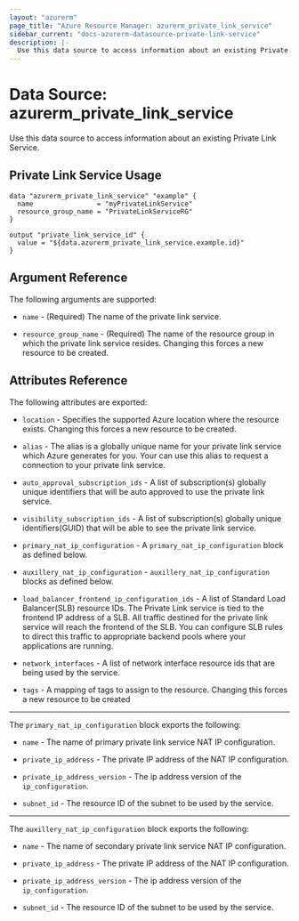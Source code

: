 ```yaml
---
layout: "azurerm"
page_title: "Azure Resource Manager: azurerm_private_link_service"
sidebar_current: "docs-azurerm-datasource-private-link-service"
description: |-
  Use this data source to access information about an existing Private Link Service.
---
```


# Data Source: azurerm_private_link_service

Use this data source to access information about an existing Private Link Service.


## Private Link Service Usage

```hcl
data "azurerm_private_link_service" "example" {
  name                = "myPrivateLinkService"
  resource_group_name = "PrivateLinkServiceRG"
}

output "private_link_service_id" {
  value = "${data.azurerm_private_link_service.example.id}"
}
```


## Argument Reference

The following arguments are supported:

* `name` - (Required) The name of the private link service.

* `resource_group_name` - (Required) The name of the resource group in which the private link service resides. Changing this forces a new resource to be created.


## Attributes Reference

The following attributes are exported:

* `location` - Specifies the supported Azure location where the resource exists. Changing this forces a new resource to be created.

* `alias` - The alias is a globally unique name for your private link service which Azure generates for you. Your can use this alias to request a connection to your private link service.

* `auto_approval_subscription_ids` - A list of subscription(s) globally unique identifiers that will be auto approved to use the private link service.

* `visibility_subscription_ids` - A list of subscription(s) globally unique identifiers(GUID) that will be able to see the private link service.

* `primary_nat_ip_configuration` - A `primary_nat_ip_configuration` block as defined below.

* `auxillery_nat_ip_configuration` -  `auxillery_nat_ip_configuration` blocks as defined below.

* `load_balancer_frontend_ip_configuration_ids` - A list of Standard Load Balancer(SLB) resource IDs. The Private Link service is tied to the frontend IP address of a SLB. All traffic destined for the private link service will reach the frontend of the SLB. You can configure SLB rules to direct this traffic to appropriate backend pools where your applications are running.

* `network_interfaces` - A list of network interface resource ids that are being used by the service.

* `tags` - A mapping of tags to assign to the resource. Changing this forces a new resource to be created


---

The `primary_nat_ip_configuration` block exports the following:

* `name` - The name of primary private link service NAT IP configuration.

* `private_ip_address` - The private IP address of the NAT IP configuration.

* `private_ip_address_version` - The ip address version of the `ip_configuration`.

* `subnet_id` - The resource ID of the subnet to be used by the service.


---

The `auxillery_nat_ip_configuration` block exports the following:

* `name` - The name of secondary private link service NAT IP configuration.

* `private_ip_address` - The private IP address of the NAT IP configuration.

* `private_ip_address_version` - The ip address version of the `ip_configuration`.

* `subnet_id` - The resource ID of the subnet to be used by the service.
